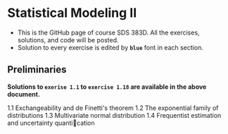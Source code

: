 # Statistical Modeling II
- This is the GitHub page of course SDS 383D. All the exercises, solutions, and code will be posted. 
- Solution to every exercise is edited by __````blue````__ font in each section.


## Preliminaries
__Solutions to ````exerise 1.1```` to ````exercise 1.18```` are available in the above document.__

1.1 Exchangeability and de Finetti's theorem
1.2 The exponential family of distributions
1.3 Multivariate normal distribution
1.4 Frequentist estimation and uncertainty quantication

